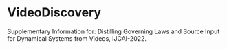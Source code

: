 # VideoDiscovery
Supplementary Information for: Distilling Governing Laws and Source Input for Dynamical Systems from Videos, IJCAI-2022.
